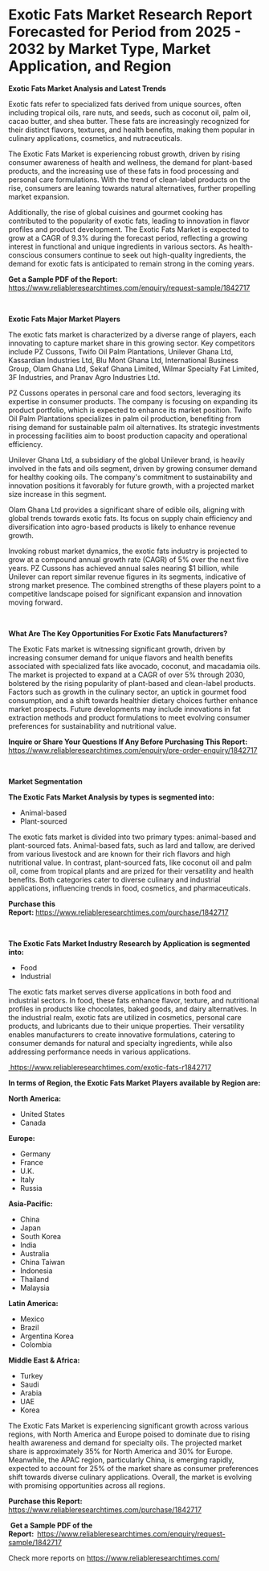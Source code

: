 <p><h1>Exotic Fats Market Research Report Forecasted for Period from 2025 -  2032 by Market Type, Market Application, and Region</h1></p><p><strong>Exotic Fats Market Analysis and Latest Trends</strong></p>
<p><p>Exotic fats refer to specialized fats derived from unique sources, often including tropical oils, rare nuts, and seeds, such as coconut oil, palm oil, cacao butter, and shea butter. These fats are increasingly recognized for their distinct flavors, textures, and health benefits, making them popular in culinary applications, cosmetics, and nutraceuticals.</p><p>The Exotic Fats Market is experiencing robust growth, driven by rising consumer awareness of health and wellness, the demand for plant-based products, and the increasing use of these fats in food processing and personal care formulations. With the trend of clean-label products on the rise, consumers are leaning towards natural alternatives, further propelling market expansion.</p><p>Additionally, the rise of global cuisines and gourmet cooking has contributed to the popularity of exotic fats, leading to innovation in flavor profiles and product development. The Exotic Fats Market is expected to grow at a CAGR of 9.3% during the forecast period, reflecting a growing interest in functional and unique ingredients in various sectors. As health-conscious consumers continue to seek out high-quality ingredients, the demand for exotic fats is anticipated to remain strong in the coming years.</p></p>
<p><strong>Get a Sample PDF of the Report:&nbsp;</strong> <a href="https://www.reliableresearchtimes.com/enquiry/request-sample/1842717?utm_campaign=3028&utm_medium=2&utm_source=Github&utm_content=ia&utm_term=26032025&utm_id=exotic-fats">https://www.reliableresearchtimes.com/enquiry/request-sample/1842717</a></p>
<p>&nbsp;</p>
<p><strong>Exotic Fats Major Market Players</strong></p>
<p><p>The exotic fats market is characterized by a diverse range of players, each innovating to capture market share in this growing sector. Key competitors include PZ Cussons, Twifo Oil Palm Plantations, Unilever Ghana Ltd, Kassardian Industries Ltd, Blu Mont Ghana Ltd, International Business Group, Olam Ghana Ltd, Sekaf Ghana Limited, Wilmar Specialty Fat Limited, 3F Industries, and Pranav Agro Industries Ltd.</p><p>PZ Cussons operates in personal care and food sectors, leveraging its expertise in consumer products. The company is focusing on expanding its product portfolio, which is expected to enhance its market position. Twifo Oil Palm Plantations specializes in palm oil production, benefiting from rising demand for sustainable palm oil alternatives. Its strategic investments in processing facilities aim to boost production capacity and operational efficiency.</p><p>Unilever Ghana Ltd, a subsidiary of the global Unilever brand, is heavily involved in the fats and oils segment, driven by growing consumer demand for healthy cooking oils. The company's commitment to sustainability and innovation positions it favorably for future growth, with a projected market size increase in this segment.</p><p>Olam Ghana Ltd provides a significant share of edible oils, aligning with global trends towards exotic fats. Its focus on supply chain efficiency and diversification into agro-based products is likely to enhance revenue growth.</p><p>Invoking robust market dynamics, the exotic fats industry is projected to grow at a compound annual growth rate (CAGR) of 5% over the next five years. PZ Cussons has achieved annual sales nearing $1 billion, while Unilever can report similar revenue figures in its segments, indicative of strong market presence. The combined strengths of these players point to a competitive landscape poised for significant expansion and innovation moving forward.</p></p>
<p>&nbsp;</p>
<p><strong>What Are The Key Opportunities For Exotic Fats Manufacturers?</strong></p>
<p><p>The Exotic Fats market is witnessing significant growth, driven by increasing consumer demand for unique flavors and health benefits associated with specialized fats like avocado, coconut, and macadamia oils. The market is projected to expand at a CAGR of over 5% through 2030, bolstered by the rising popularity of plant-based and clean-label products. Factors such as growth in the culinary sector, an uptick in gourmet food consumption, and a shift towards healthier dietary choices further enhance market prospects. Future developments may include innovations in fat extraction methods and product formulations to meet evolving consumer preferences for sustainability and nutritional value.</p></p>
<p><strong>Inquire or Share Your Questions If Any Before Purchasing This Report:</strong> <a href="https://www.reliableresearchtimes.com/enquiry/pre-order-enquiry/1842717?utm_campaign=3028&utm_medium=2&utm_source=Github&utm_content=ia&utm_term=26032025&utm_id=exotic-fats">https://www.reliableresearchtimes.com/enquiry/pre-order-enquiry/1842717</a></p>
<p>&nbsp;</p>
<p><strong>Market Segmentation</strong></p>
<p><strong>The Exotic Fats Market Analysis by types is segmented into:</strong></p>
<p><ul><li>Animal-based</li><li>Plant-sourced</li></ul></p>
<p><p>The exotic fats market is divided into two primary types: animal-based and plant-sourced fats. Animal-based fats, such as lard and tallow, are derived from various livestock and are known for their rich flavors and high nutritional value. In contrast, plant-sourced fats, like coconut oil and palm oil, come from tropical plants and are prized for their versatility and health benefits. Both categories cater to diverse culinary and industrial applications, influencing trends in food, cosmetics, and pharmaceuticals.</p></p>
<p><strong>Purchase this Report:&nbsp;</strong><a href="https://www.reliableresearchtimes.com/purchase/1842717?utm_campaign=3028&utm_medium=2&utm_source=Github&utm_content=ia&utm_term=26032025&utm_id=exotic-fats">https://www.reliableresearchtimes.com/purchase/1842717</a></p>
<p>&nbsp;</p>
<p><strong>The Exotic Fats Market Industry Research by Application is segmented into:</strong></p>
<p><ul><li>Food</li><li>Industrial</li></ul></p>
<p><p>The exotic fats market serves diverse applications in both food and industrial sectors. In food, these fats enhance flavor, texture, and nutritional profiles in products like chocolates, baked goods, and dairy alternatives. In the industrial realm, exotic fats are utilized in cosmetics, personal care products, and lubricants due to their unique properties. Their versatility enables manufacturers to create innovative formulations, catering to consumer demands for natural and specialty ingredients, while also addressing performance needs in various applications.</p></p>
<p><a href="https://www.reliableresearchtimes.com/exotic-fats-r1842717?utm_campaign=3028&utm_medium=2&utm_source=Github&utm_content=ia&utm_term=26032025&utm_id=exotic-fats">&nbsp;https://www.reliableresearchtimes.com/exotic-fats-r1842717</a></p>
<p><strong>In terms of Region, the Exotic Fats Market Players available by Region are:</strong></p>
<p>
    <p> <strong> North America: </strong>
        <ul>
            <li>United States</li>
            <li>Canada</li>
        </ul>
        </p> 
    <p> <strong> Europe: </strong>
        <ul>
            <li>Germany</li>
            <li>France</li>
            <li>U.K.</li>
            <li>Italy</li>
            <li>Russia</li>
        </ul>
        </p> 
    <p> <strong> Asia-Pacific: </strong>
        <ul>
            <li>China</li>
            <li>Japan</li>
            <li>South Korea</li>
            <li>India</li>
            <li>Australia</li>
            <li>China Taiwan</li>
            <li>Indonesia</li>
            <li>Thailand</li>
            <li>Malaysia</li>
        </ul>
        </p> 
    <p> <strong> Latin America: </strong>
        <ul>
            <li>Mexico</li>
            <li>Brazil</li>
            <li>Argentina Korea</li>
            <li>Colombia</li>
        </ul>
        </p> 
    <p> <strong> Middle East & Africa: </strong>
        <ul>
            <li>Turkey</li>
            <li>Saudi</li>
            <li>Arabia</li>
            <li>UAE</li>
            <li>Korea</li>
        </ul>
    </p>
    </p>
<p><p>The Exotic Fats Market is experiencing significant growth across various regions, with North America and Europe poised to dominate due to rising health awareness and demand for specialty oils. The projected market share is approximately 35% for North America and 30% for Europe. Meanwhile, the APAC region, particularly China, is emerging rapidly, expected to account for 25% of the market share as consumer preferences shift towards diverse culinary applications. Overall, the market is evolving with promising opportunities across all regions.</p></p>
<p><strong>Purchase this Report: </strong><a href="https://www.reliableresearchtimes.com/purchase/1842717?utm_campaign=3028&utm_medium=2&utm_source=Github&utm_content=ia&utm_term=26032025&utm_id=exotic-fats">https://www.reliableresearchtimes.com/purchase/1842717</a></p>
<p>&nbsp;<strong>Get a Sample PDF of the Report:&nbsp;&nbsp;</strong><a href="https://www.reliableresearchtimes.com/enquiry/request-sample/1842717?utm_campaign=3028&utm_medium=2&utm_source=Github&utm_content=ia&utm_term=26032025&utm_id=exotic-fats">https://www.reliableresearchtimes.com/enquiry/request-sample/1842717</a></p>
<p><strong></strong></p>
<p>Check more reports on <a href="https://www.reliableresearchtimes.com/?utm_campaign=3028&utm_medium=2&utm_source=Github&utm_content=ia&utm_term=26032025&utm_id=exotic-fats">https://www.reliableresearchtimes.com/</a></p>